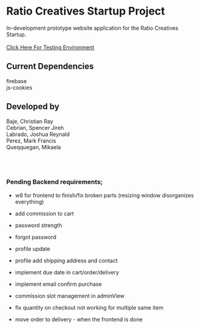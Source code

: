 # Ratio Creatives Startup Project
In-development prototype website application for the Ratio Creatives Startup.
<br><br>
<a href = "https://flymetothesun.github.io/Ratio-Creatives-Startup/">Click Here For Testing Environment<a>

## Current Dependencies
firebase <br>
js-cookies <br>

## Developed by
Baje, Christian Ray <br>
Cebrian, Spencer Jireh <br>
Labrado, Joshua Reynald <br>
Perez, Mark Francis <br>
Queqquegan, Mikaela <br>
<br>
<br>
<br>
### Pending Backend requirements;

- w8 for frontend to finish/fix broken parts (resizing window disorganizes everything)

- add commission to cart
- password strength
- forgot password
- profile update

- profile add shipping address and contact
- implement due date in cart/order/delivery
- implement email confirm purchase

- commission slot management in adminView

- fix quantity on checkout not working for multiple same item
- move order to delivery - when the frontend is done
